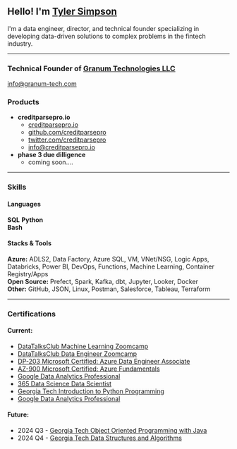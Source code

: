 ## Hello! I'm [Tyler Simpson](https://www.linkedin.com/in/tj-simpson/)
I'm a data engineer, director, and technical founder specializing in developing data-driven solutions to complex problems in the fintech industry.

---

### Technical Founder of [Granum Technologies LLC](https://www.granum-tech.com)
info@granum-tech.com

### Products
- **creditparsepro.io**
  - [creditparsepro.io](https://www.creditparsepro.io)
  - [github.com/creditparsepro](https://github.com/creditparsepro)
  - [twitter.com/creditparsepro](https://twitter.com/creditparsepro)
  - info@creditparsepro.io
- **phase 3 due dilligence**
  - coming soon....

---

### Skills  

#### Languages  
**SQL**
**Python**  
**Bash**  

#### Stacks & Tools
**Azure:** ADLS2, Data Factory, Azure SQL, VM, VNet/NSG, Logic Apps, Databricks, Power BI, DevOps, Functions, Machine Learning, Container Registry/Apps  
**Open Source:** Prefect, Spark, Kafka, dbt, Jupyter, Looker, Docker  
**Other:** GitHub, JSON, Linux, Postman, Salesforce, Tableau, Terraform  

---

### Certifications

#### Current:
* [DataTalksClub Machine Learning Zoomcamp](https://certificate.datatalks.club/ml-zoomcamp/2023/3288d2c789657bb424eeda4d4af26442ee8f540b.pdf)
* [DataTalksClub Data Engineer Zoomcamp](https://certificate.datatalks.club/dezoomcamp/2023/3288d2c789657bb424eeda4d4af26442ee8f540b.pdf)
* [DP-203 Microsoft Certified: Azure Data Engineer Associate](https://learn.microsoft.com/en-us/users/tylersimpson-4983/credentials/253ef71895c9fddd?ref=https%3A%2F%2Fwww.linkedin.com%2F)
* [AZ-900 Microsoft Certified: Azure Fundamentals](https://www.credly.com/badges/7b734722-0b12-4120-bfe4-57d7153536b0?source=linked_in_profile)
* [Google Data Analytics Professional](https://www.credly.com/badges/ca070c1e-14a7-43d4-83cc-e3bb6f8b9b6b/linked_in_profile)
* [365 Data Science Data Scientist](https://learn.365datascience.com/certificates/DD-DA8720F04E/)
* [Georgia Tech Introduction to Python Programming](https://credentials.edx.org/credentials/c7954178f45c4ec9940be34c6bf6e751/)
* [Google Data Analytics Professional](https://www.credly.com/badges/ca070c1e-14a7-43d4-83cc-e3bb6f8b9b6b/linked_in_profile)

#### Future:
* 2024 Q3 - [Georgia Tech Object Oriented Programming with Java](https://courses.edx.org/dashboard/programs/a6a971e7-84f4-4f10-bb15-eb577222ed44/?_gl=1*12sr4z0*_gcl_au*MTA3MzY1OTIxMC4xNzEyMzE5MzU2*_ga*MTE3MDYyNTc4NC4xNjk0MzU4MTkz*_ga_D3KS4KMDT0*MTcxODgwMjE1OS4zOC4xLjE3MTg4MDY1NDkuNTkuMC4w)
* 2024 Q4 - [Georgia Tech Data Structures and Algorithms](https://www.edx.org/certificates/professional-certificate/gtx-data-structures-and-algorithms)

